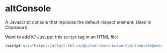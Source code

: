 # altConsole
A Javascript console that replaces the default inspect element. Used in Clockwork.

Want to add it? Just put this `script` tag in an HTML file:
```html
<script src="https://allgit.rk1.us/gh/red-stone-network/altconsole@main/altconsole.js"></script>
```
